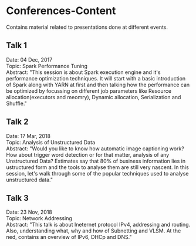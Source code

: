 # Conferences-Content
Contains material related to presentations done at different events.

## Talk 1 
Date: 04 Dec, 2017  
Topic: Spark Performance Tuning  
Abstract: "This session is about Spark execution engine and it's performance optimization techniques. It will start with a basic introduction of Spark along with YARN at first and then talking how the performance can be optimized by focussing on different job parameters like Resource allocation(executors and meomry), Dynamic allocation, Serialization and Shuffle."


## Talk 2
Date: 17 Mar, 2018  
Topic: Analysis of Unstructured Data  
Abstract: "Would you like to know how automatic image captioning work? How about trigger word detection or for that matter, analysis of any Unstructured Data? Estimates say that 80% of business information lies in ustructured form and the tools to analyse them are still very nascent. In this session, let's walk through some of the popular techniques used to analyse unstructured data."


## Talk 3
Date: 23 Nov, 2018    
Topic: Network Addressing  
Abstract: "This talk is about Ineternet protocol IPv4, addressing and routing. Also, understanding what, why and how of Subnetting and VLSM. At the ned, contains an overview of IPv6, DHCp and DNS."
